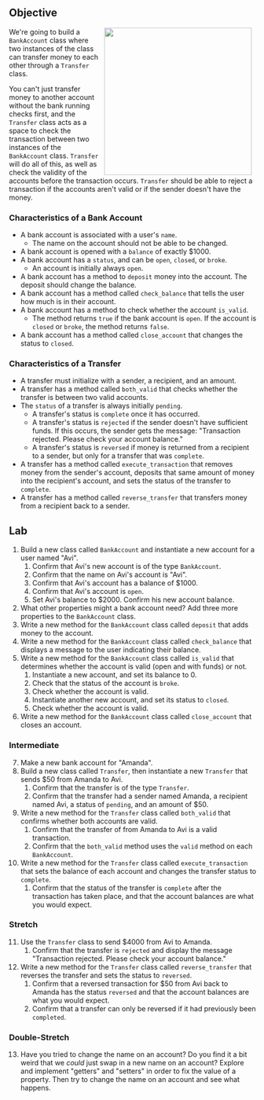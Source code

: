 ## Objective

<img src="https://after-school-assets.s3.amazonaws.com/jerry-mcguire.gif" width="300px" align="right" hspace="10"> We're going to build a `BankAccount` class where two instances of the class can transfer money to each other through a `Transfer` class.

You can't just transfer money to another account without the bank running checks first, and the `Transfer` class acts as a space to check the transaction between two instances of the `BankAccount` class. `Transfer` will do all of this, as well as check the validity of the accounts before the transaction occurs. `Transfer` should be able to reject a transaction if the accounts aren't valid or if the sender doesn't have the money.

### Characteristics of a Bank Account

- A bank account is associated with a user's `name`.
    - The name on the account should not be able to be changed.
- A bank account is opened with a `balance` of exactly $1000.
- A bank account has a `status`, and can be `open`, `closed`, or `broke`.
    - An account is initially always `open`.
- A bank account has a method to `deposit` money into the account. The deposit should change the balance.
- A bank account has a method called `check_balance` that tells the user how much is in their account.
- A bank account has a method to check whether the account `is_valid`.
    - The method returns `true` if the bank account is `open`. If the account is `closed` or `broke`, the method returns `false`.
- A bank account has a method called `close_account` that changes the status to `closed`.

### Characteristics of a Transfer

- A transfer must initialize with a sender, a recipient, and an amount.
- A transfer has a method called `both_valid` that checks whether the transfer is between two valid accounts.
- The `status` of a transfer is always initially `pending`.
    - A transfer's status is `complete` once it has occurred.
    - A transfer's status is `rejected` if the sender doesn't have sufficient funds. If this occurs, the sender gets the message: "Transaction rejected. Please check your account balance."
    - A transfer's status is `reversed` if money is returned from a recipient to a sender, but only for a transfer that was `complete`.
- A transfer has a method called `execute_transaction` that removes money from the sender's account, deposits that same amount of money into the recipient's account, and sets the status of the transfer to `complete`.
- A transfer has a method called `reverse_transfer` that transfers money from a recipient back to a sender.


## Lab

1. Build a new class called `BankAccount` and instantiate a new account for a user named "Avi".
    1. Confirm that Avi's new account is of the type `BankAccount`.
    2. Confirm that the name on Avi's account is "Avi".
    3. Confirm that Avi's account has a balance of $1000.
    4. Confirm that Avi's account is `open`.
    5. Set Avi's balance to $2000. Confirm his new account balance.
2. What other properties might a bank account need? Add three more properties to the `BankAccount` class. 
3. Write a new method for the `BankAccount` class called `deposit` that adds money to the account.
4. Write a new method for the `BankAccount` class called `check_balance` that displays a message to the user indicating their balance.
5. Write a new method for the `BankAccount` class called `is_valid` that determines whether the account is valid (open and with funds) or not.
    1. Instantiate a new account, and set its balance to 0.
    2. Check that the status of the account is `broke`.
    3. Check whether the account is valid.
    4. Instantiate another new account, and set its status to `closed`.
    5. Check whether the account is valid.
6. Write a new method for the `BankAccount` class called `close_account` that closes an account.

### Intermediate 

7. Make a new bank account for "Amanda".
8. Build a new class called `Transfer`, then instantiate a new `Transfer` that sends $50 from Amanda to Avi.
    1. Confirm that the transfer is of the type `Transfer`.
    2. Confirm that the transfer had a sender named Amanda, a recipient named Avi, a status of `pending`, and an amount of $50.
9. Write a new method for the `Transfer` class called `both_valid` that confirms whether both accounts are valid.
    1. Confirm that the transfer of from Amanda to Avi is a valid transaction.
    2. Confirm that the `both_valid` method uses the `valid` method on each `BankAccount`.
10. Write a new method for the `Transfer` class called `execute_transaction` that sets the balance of each account and changes the transfer status to `complete`.
    1. Confirm that the status of the transfer is `complete` after the transaction has taken place, and that the account balances are what you would expect.

### Stretch

11. Use the `Transfer` class to send $4000 from Avi to Amanda.
    1. Confirm that the transfer is `rejected` and display the message "Transaction rejected. Please check your account balance."
12. Write a new method for the `Transfer` class called `reverse_transfer` that reverses the transfer and sets the status to `reversed`.
    1. Confirm that a reversed transaction for $50 from Avi back to Amanda has the status `reversed` and that the account balances are what you would expect.
    2. Confirm that a transfer can only be reversed if it had previously been `completed`.

### Double-Stretch

13. Have you tried to change the name on an account? Do you find it a bit weird that we _could_ just swap in a new name on an account? Explore and implement "getters" and "setters" in order to fix the value of a property. Then try to change the name on an account and see what happens.
